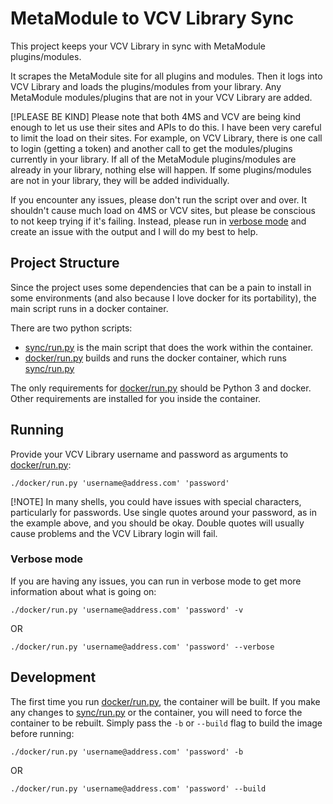 # MetaModule to VCV Library Sync
This project keeps your VCV Library in sync with MetaModule plugins/modules.

It scrapes the MetaModule site for all plugins and modules.  Then it logs into VCV Library and loads the plugins/modules from your library.  Any MetaModule modules/plugins that are not in your VCV Library are added.

[!PLEASE BE KIND]
Please note that both 4MS and VCV are being kind enough to let us use their sites and APIs to do this.  I have been very careful to limit the load on their sites.  For example, on VCV Library, there is one call to login (getting a token) and another call to get the modules/plugins currently in your library.  If all of the MetaModule plugins/modules are already in your library, nothing else will happen.  If some plugins/modules are not in your library, they will be added individually.

If you encounter any issues, please don't run the script over and over.  It shouldn't cause much load on 4MS or VCV sites, but please be conscious to not keep trying if it's failing.  Instead, please run in [verbose mode](#verbose-mode) and create an issue with the output and I will do my best to help.

## Project Structure
Since the project uses some dependencies that can be a pain to install in some environments (and also because I love docker for its portability), the main script runs in a docker container.

There are two python scripts:
- [sync/run.py](sync/run.py) is the main script that does the work within the container.
- [docker/run.py](docker/run.py) builds and runs the docker container, which runs [sync/run.py](sync/run.py)

The only requirements for [docker/run.py](docker/run.py) should be Python 3 and docker.  Other requirements are installed for you inside the container.

## Running
Provide your VCV Library username and password as arguments to [docker/run.py](docker/run.py):
```
./docker/run.py 'username@address.com' 'password'
```

[!NOTE]
In many shells, you could have issues with special characters, particularly for passwords.  Use single quotes around your password, as in the example above, and you should be okay.  Double quotes will usually cause problems and the VCV Library login will fail.

### Verbose mode
If you are having any issues, you can run in verbose mode to get more information about what is going on:
```
./docker/run.py 'username@address.com' 'password' -v
```
OR
```
./docker/run.py 'username@address.com' 'password' --verbose
```

## Development
The first time you run [docker/run.py](docker/run.py), the container will be built.  If you make any changes to [sync/run.py](sync/run.py) or the container, you will need to force the container to be rebuilt.  Simply pass the `-b` or `--build` flag to build the image before running:
```
./docker/run.py 'username@address.com' 'password' -b
```
OR
```
./docker/run.py 'username@address.com' 'password' --build
```

